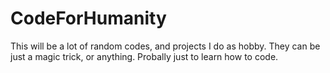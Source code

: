# CodeForHumanity
This will be a lot of random codes, and projects I do as hobby. They can be just a magic trick, or anything. Probally just to learn how to code.
